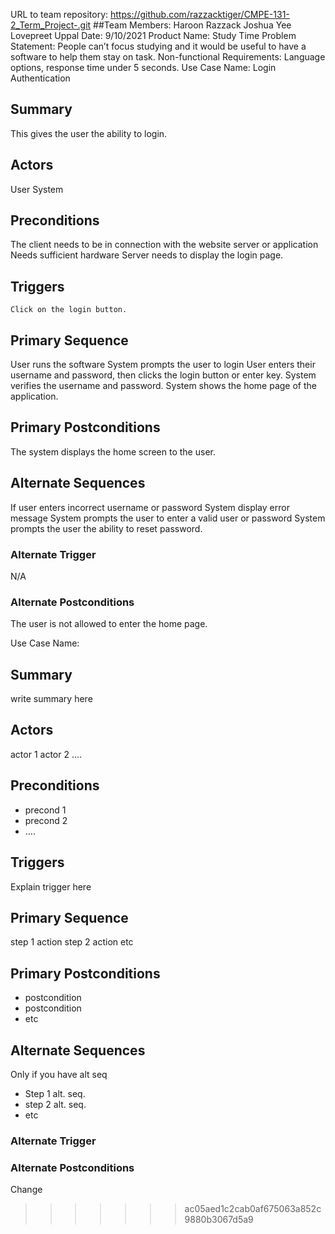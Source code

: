 URL to team repository: https://github.com/razzacktiger/CMPE-131-2_Term_Project-.git
##Team Members: 
Haroon Razzack
Joshua Yee
Lovepreet Uppal
Date: 9/10/2021
Product Name: Study Time 
Problem Statement: People can’t focus studying and it would be useful to have a software to help them stay on task.
Non-functional Requirements: Language options, response time under 5 seconds. 
Use Case Name: Login Authentication
## Summary
This gives the user the ability to login.
## Actors
User
System
## Preconditions
The client needs to be in connection with the website server or application
Needs sufficient hardware
Server needs to display the login page. 
## Triggers
	Click on the login button.
## Primary Sequence
User runs the software
System prompts the user to login
User enters their username and password, then clicks the login button or enter key. 
System verifies the username and password.
System shows the home page of the application.
 
## Primary Postconditions
The system displays the home screen to the user.
 
 
## Alternate Sequences
If user enters incorrect username or password
System display error message 
System prompts the user to enter a valid user or password
System prompts the user the ability to reset password.
### Alternate Trigger
N/A
### Alternate Postconditions
The user is not allowed to enter the home page. 
 

Use Case Name:
## Summary
write summary here
## Actors
actor 1
actor 2
….
## Preconditions
* precond 1
* precond 2
* ….
## Triggers
Explain trigger here
## Primary Sequence
step 1 action
step 2 action
etc
## Primary Postconditions
* postcondition
* postcondition
* etc
## Alternate Sequences
Only if you have alt seq
* Step 1 alt. seq.
* step 2 alt. seq.
* etc
### Alternate Trigger
### Alternate Postconditions
 

Change
>>>>>>> ac05aed1c2cab0af675063a852c9880b3067d5a9
